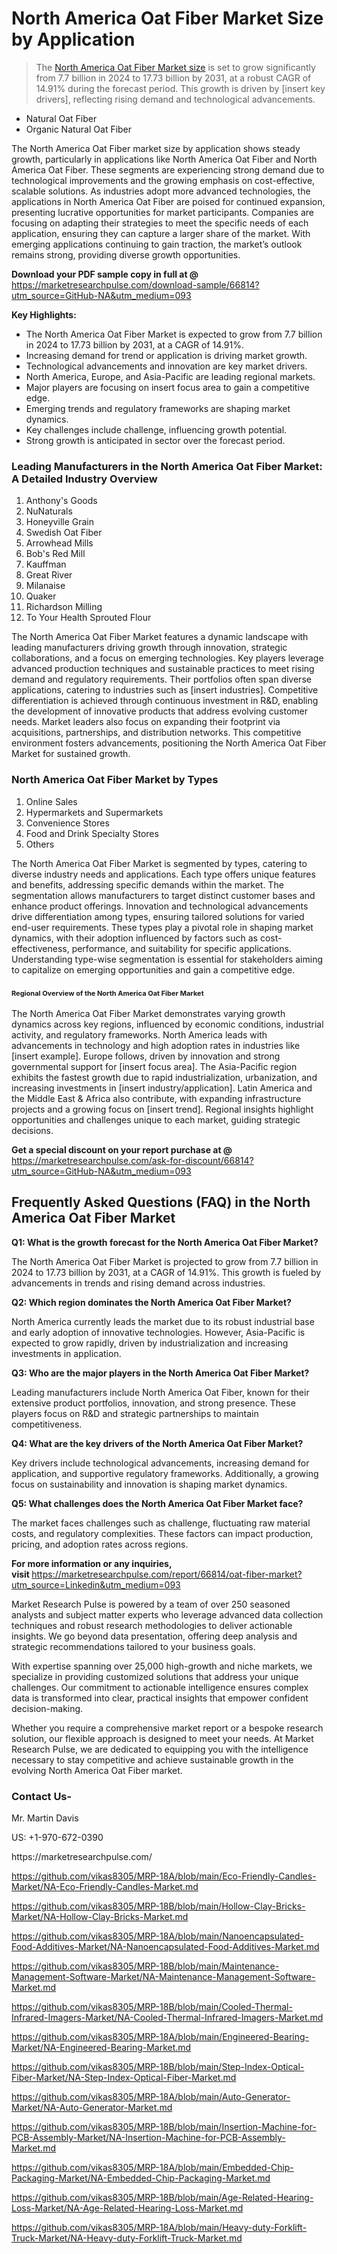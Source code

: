 <h1>North America Oat Fiber Market&nbsp;Size by Application</h1><blockquote><p>The <a href="https://marketresearchpulse.com/download-sample/66814?utm_source=GitHub-NA&amp;utm_medium=093">North America Oat Fiber Market size</a> is set to grow significantly from 7.7 billion in 2024 to 17.73 billion by 2031, at a robust CAGR of 14.91% during the forecast period. This growth is driven by [insert key drivers], reflecting rising demand and technological advancements.</p></blockquote><ul><li>Natural Oat Fiber<li> Organic Natural Oat Fiber</li></ul><p>The North America Oat Fiber market size by application shows steady growth, particularly in applications like North America Oat Fiber and North America Oat Fiber. These segments are experiencing strong demand due to technological improvements and the growing emphasis on cost-effective, scalable solutions. As industries adopt more advanced technologies, the applications in North America Oat Fiber are poised for continued expansion, presenting lucrative opportunities for market participants. Companies are focusing on adapting their strategies to meet the specific needs of each application, ensuring they can capture a larger share of the market. With emerging applications continuing to gain traction, the market’s outlook remains strong, providing diverse growth opportunities.</p><p><strong>Download your PDF sample copy in full at @ </strong><a href="https://marketresearchpulse.com/download-sample/66814?utm_source=GitHub-NA&amp;utm_medium=093">https://marketresearchpulse.com/download-sample/66814?utm_source=GitHub-NA&amp;utm_medium=093</a></p><p><strong>Key Highlights: </strong></p><ul><li>The North America Oat Fiber Market is expected to grow from 7.7 billion in 2024 to 17.73 billion by 2031, at a CAGR of 14.91%.</li><li>Increasing demand for trend or application is driving market growth.</li><li>Technological advancements and innovation are key market drivers.</li><li>North America, Europe, and Asia-Pacific are leading regional markets.</li><li>Major players are focusing on insert focus area to gain a competitive edge.</li><li>Emerging trends and regulatory frameworks are shaping market dynamics.</li><li>Key challenges include challenge, influencing growth potential.</li><li>Strong growth is anticipated in sector over the forecast period.</li></ul><h3>Leading Manufacturers in the North America Oat Fiber Market: A Detailed Industry Overview</h3><ol><li>Anthony's Goods</li><li>NuNaturals</li><li>Honeyville Grain</li><li>Swedish Oat Fiber</li><li>Arrowhead Mills</li><li>Bob's Red Mill</li><li>Kauffman</li><li>Great River</li><li>Milanaise</li><li>Quaker</li><li>Richardson Milling</li><li>To Your Health Sprouted Flour</li></ol><div class="flex max-w-full flex-col flex-grow"><div class="min-h-8 text-message flex w-full flex-col items-end gap-2 whitespace-normal break-words [.text-message+&amp;]:mt-5" dir="auto" data-message-author-role="assistant" data-message-id="fd8432e4-4910-450d-b182-61b7bfb0a01f" data-message-model-slug="gpt-4o"><div class="flex w-full flex-col gap-1 empty:hidden first:pt-[3px]"><div class="markdown prose w-full break-words dark:prose-invert light"><p>The North America Oat Fiber Market features a dynamic landscape with leading manufacturers driving growth through innovation, strategic collaborations, and a focus on emerging technologies. Key players leverage advanced production techniques and sustainable practices to meet rising demand and regulatory requirements. Their portfolios often span diverse applications, catering to industries such as [insert industries]. Competitive differentiation is achieved through continuous investment in R&amp;D, enabling the development of innovative products that address evolving customer needs. Market leaders also focus on expanding their footprint via acquisitions, partnerships, and distribution networks. This competitive environment fosters advancements, positioning the North America Oat Fiber Market for sustained growth.</p></div></div></div></div><h3>North America Oat Fiber Market by Types</h3><ol><li>Online Sales<li> Hypermarkets and Supermarkets<li> Convenience Stores<li> Food and Drink Specialty Stores<li> Others</li></ol><div class="flex max-w-full flex-col flex-grow"><div class="min-h-8 text-message flex w-full flex-col items-end gap-2 whitespace-normal break-words [.text-message+&amp;]:mt-5" dir="auto" data-message-author-role="assistant" data-message-id="084470be-0bb7-4664-bddf-5156b4f41249" data-message-model-slug="gpt-4o-mini"><div class="flex w-full flex-col gap-1 empty:hidden first:pt-[3px]"><div class="markdown prose w-full break-words dark:prose-invert light"><p>The North America Oat Fiber Market is segmented by types, catering to diverse industry needs and applications. Each type offers unique features and benefits, addressing specific demands within the market. The segmentation allows manufacturers to target distinct customer bases and enhance product offerings. Innovation and technological advancements drive differentiation among types, ensuring tailored solutions for varied end-user requirements. These types play a pivotal role in shaping market dynamics, with their adoption influenced by factors such as cost-effectiveness, performance, and suitability for specific applications. Understanding type-wise segmentation is essential for stakeholders aiming to capitalize on emerging opportunities and gain a competitive edge.</p></div></div></div></div><h3><span style="font-size: 11px;">Regional Overview of the North America Oat Fiber Market</span></h3><div class="flex max-w-full flex-col flex-grow"><div class="min-h-8 text-message flex w-full flex-col items-end gap-2 whitespace-normal break-words [.text-message+&amp;]:mt-5" dir="auto" data-message-author-role="assistant" data-message-id="e9038762-ce64-4e30-91c9-9bd413514231" data-message-model-slug="gpt-4o-mini"><div class="flex w-full flex-col gap-1 empty:hidden first:pt-[3px]"><div class="markdown prose w-full break-words dark:prose-invert light"><p>The North America Oat Fiber Market demonstrates varying growth dynamics across key regions, influenced by economic conditions, industrial activity, and regulatory frameworks. North America leads with advancements in technology and high adoption rates in industries like [insert example]. Europe follows, driven by innovation and strong governmental support for [insert focus area]. The Asia-Pacific region exhibits the fastest growth due to rapid industrialization, urbanization, and increasing investments in [insert industry/application]. Latin America and the Middle East &amp; Africa also contribute, with expanding infrastructure projects and a growing focus on [insert trend]. Regional insights highlight opportunities and challenges unique to each market, guiding strategic decisions.</p></div></div></div></div><p><strong>Get a special discount on your report purchase at @ </strong><a href="https://marketresearchpulse.com/ask-for-discount/66814?utm_source=GitHub-NA&amp;utm_medium=093">https://marketresearchpulse.com/ask-for-discount/66814?utm_source=GitHub-NA&amp;utm_medium=093</a></p><h2>Frequently Asked Questions (FAQ) in the North America Oat Fiber Market</h2><p><strong>Q1: What is the growth forecast for the North America Oat Fiber Market?</strong></p><p>The North America Oat Fiber Market is projected to grow from 7.7 billion in 2024 to 17.73 billion by 2031, at a CAGR of 14.91%. This growth is fueled by advancements in trends and rising demand across industries.</p><p><strong>Q2: Which region dominates the North America Oat Fiber Market?</strong></p><p>North America currently leads the market due to its robust industrial base and early adoption of innovative technologies. However, Asia-Pacific is expected to grow rapidly, driven by industrialization and increasing investments in application.</p><p><strong>Q3: Who are the major players in the North America Oat Fiber Market?</strong></p><p>Leading manufacturers include North America Oat Fiber, known for their extensive product portfolios, innovation, and strong presence. These players focus on R&amp;D and strategic partnerships to maintain competitiveness.</p><p><strong>Q4: What are the key drivers of the North America Oat Fiber Market?</strong></p><p>Key drivers include technological advancements, increasing demand for application, and supportive regulatory frameworks. Additionally, a growing focus on sustainability and innovation is shaping market dynamics.</p><p><strong>Q5: What challenges does the North America Oat Fiber Market face?</strong></p><p>The market faces challenges such as challenge, fluctuating raw material costs, and regulatory complexities. These factors can impact production, pricing, and adoption rates across regions.</p><p><strong>For more information or any inquiries, visit&nbsp;</strong><a href="https://marketresearchpulse.com/report/66814/oat-fiber-market?utm_source=Linkedin&utm_medium=093">https://marketresearchpulse.com/report/66814/oat-fiber-market?utm_source=Linkedin&utm_medium=093</a></p><p>Market Research Pulse is powered by a team of over 250 seasoned analysts and subject matter experts who leverage advanced data collection techniques and robust research methodologies to deliver actionable insights. We go beyond data presentation, offering deep analysis and strategic recommendations tailored to your business goals.</p><p>With expertise spanning over 25,000 high-growth and niche markets, we specialize in providing customized solutions that address your unique challenges. Our commitment to actionable intelligence ensures complex data is transformed into clear, practical insights that empower confident decision-making.</p><p>Whether you require a comprehensive market report or a bespoke research solution, our flexible approach is designed to meet your needs. At Market Research Pulse, we are dedicated to equipping you with the intelligence necessary to stay competitive and achieve sustainable growth in the evolving North America Oat Fiber market.</p><h3><strong>Contact Us-</strong></h3><p>Mr. Martin Davis</p><p>US: +1-970-672-0390</p><p>https://marketresearchpulse.com/</p><p><a href="https://github.com/vikas8305/MRP-18A/blob/main/Eco-Friendly-Candles-Market/NA-Eco-Friendly-Candles-Market.md">https://github.com/vikas8305/MRP-18A/blob/main/Eco-Friendly-Candles-Market/NA-Eco-Friendly-Candles-Market.md</a></p><p><a href="https://github.com/vikas8305/MRP-18B/blob/main/Hollow-Clay-Bricks-Market/NA-Hollow-Clay-Bricks-Market.md">https://github.com/vikas8305/MRP-18B/blob/main/Hollow-Clay-Bricks-Market/NA-Hollow-Clay-Bricks-Market.md</a></p><p><a href="https://github.com/vikas8305/MRP-18A/blob/main/Nanoencapsulated-Food-Additives-Market/NA-Nanoencapsulated-Food-Additives-Market.md">https://github.com/vikas8305/MRP-18A/blob/main/Nanoencapsulated-Food-Additives-Market/NA-Nanoencapsulated-Food-Additives-Market.md</a></p><p><a href="https://github.com/vikas8305/MRP-18B/blob/main/Maintenance-Management-Software-Market/NA-Maintenance-Management-Software-Market.md">https://github.com/vikas8305/MRP-18B/blob/main/Maintenance-Management-Software-Market/NA-Maintenance-Management-Software-Market.md</a></p><p><a href="https://github.com/vikas8305/MRP-18B/blob/main/Cooled-Thermal-Infrared-Imagers-Market/NA-Cooled-Thermal-Infrared-Imagers-Market.md">https://github.com/vikas8305/MRP-18B/blob/main/Cooled-Thermal-Infrared-Imagers-Market/NA-Cooled-Thermal-Infrared-Imagers-Market.md</a></p><p><a href="https://github.com/vikas8305/MRP-18A/blob/main/Engineered-Bearing-Market/NA-Engineered-Bearing-Market.md">https://github.com/vikas8305/MRP-18A/blob/main/Engineered-Bearing-Market/NA-Engineered-Bearing-Market.md</a></p><p><a href="https://github.com/vikas8305/MRP-18B/blob/main/Step-Index-Optical-Fiber-Market/NA-Step-Index-Optical-Fiber-Market.md">https://github.com/vikas8305/MRP-18B/blob/main/Step-Index-Optical-Fiber-Market/NA-Step-Index-Optical-Fiber-Market.md</a></p><p><a href="https://github.com/vikas8305/MRP-18A/blob/main/Auto-Generator-Market/NA-Auto-Generator-Market.md">https://github.com/vikas8305/MRP-18A/blob/main/Auto-Generator-Market/NA-Auto-Generator-Market.md</a></p><p><a href="https://github.com/vikas8305/MRP-18B/blob/main/Insertion-Machine-for-PCB-Assembly-Market/NA-Insertion-Machine-for-PCB-Assembly-Market.md">https://github.com/vikas8305/MRP-18B/blob/main/Insertion-Machine-for-PCB-Assembly-Market/NA-Insertion-Machine-for-PCB-Assembly-Market.md</a></p><p><a href="https://github.com/vikas8305/MRP-18A/blob/main/Embedded-Chip-Packaging-Market/NA-Embedded-Chip-Packaging-Market.md">https://github.com/vikas8305/MRP-18A/blob/main/Embedded-Chip-Packaging-Market/NA-Embedded-Chip-Packaging-Market.md</a></p><p><a href="https://github.com/vikas8305/MRP-18B/blob/main/Age-Related-Hearing-Loss-Market/NA-Age-Related-Hearing-Loss-Market.md">https://github.com/vikas8305/MRP-18B/blob/main/Age-Related-Hearing-Loss-Market/NA-Age-Related-Hearing-Loss-Market.md</a></p><p><a href="https://github.com/vikas8305/MRP-18A/blob/main/Heavy-duty-Forklift-Truck-Market/NA-Heavy-duty-Forklift-Truck-Market.md">https://github.com/vikas8305/MRP-18A/blob/main/Heavy-duty-Forklift-Truck-Market/NA-Heavy-duty-Forklift-Truck-Market.md</a></p>
